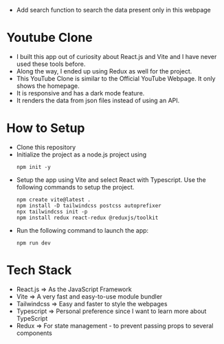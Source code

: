 - Add search function to search the data present only in this webpage

# Youtube Clone
- I built this app out of curiosity about React.js and Vite and I have never used these tools before.
- Along the way, I ended up using Redux as well for the project.
- This YouTube Clone is similar to the Official YouTube Webpage. It only shows the homepage.
- It is responsive and has a dark mode feature.
- It renders the data from json files instead of using an API.

# How to Setup
- Clone this repository
- Initialize the project as a node.js project using
   ```
   npm init -y
   ```
- Setup the app using Vite and select React with Typescript. Use the following commands to setup the project.
   ```
   npm create vite@latest .
   npm install -D tailwindcss postcss autoprefixer
   npx tailwindcss init -p
   npm install redux react-redux @reduxjs/toolkit
   ```
- Run the following command to launch the app:
   ```
   npm run dev
   ```

# Tech Stack
- React.js => As the JavaScript Framework
- Vite => A very fast and easy-to-use module bundler
- Tailwindcss => Easy and faster to style the webpages
- Typescript => Personal preference since I want to learn more about TypeScript
- Redux => For state management - to prevent passing props to several components